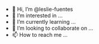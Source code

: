 - 👋 Hi, I’m @leslie-fuentes
- 👀 I’m interested in ...
- 🌱 I’m currently learning ...
- 💞️ I’m looking to collaborate on ...
- 📫 How to reach me ...

<!---
leslie-fuentes/leslie-fuentes is a ✨ special ✨ repository because its `README.md` (this file) appears on your GitHub profile.
You can click the Preview link to take a look at your changes.
--->
